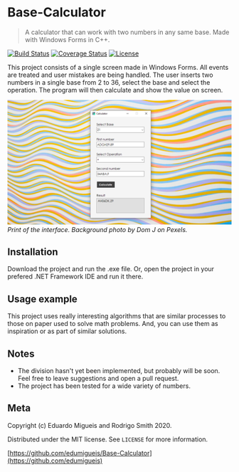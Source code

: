 # Base-Calculator
 > A calculator that can work with two numbers in any same base. Made with Windows Forms in C++.

[![Build Status](http://img.shields.io/travis/badges/badgerbadgerbadger.svg?style=flat-square)](https://travis-ci.org/badges/badgerbadgerbadger) [![Coverage Status](http://img.shields.io/coveralls/badges/badgerbadgerbadger.svg?style=flat-square)](https://coveralls.io/r/badges/badgerbadgerbadger) [![License](http://img.shields.io/:license-mit-blue.svg?style=flat-square)](http://badges.mit-license.org)

This project consists of a single screen made in Windows Forms. All events are treated and user mistakes are being handled. The user inserts two numbers in a single base from 2 to 36, select the base and select the operation. The program will then calculate and show the value on screen.

![](header.png)
*Print of the interface. Background photo by Dom J on Pexels.*

## Installation

Download the project and run the .exe file. Or, open the project in your prefered .NET Framework IDE and run it there. 

## Usage example

This project uses really interesting algorithms that are similar processes to those on paper used to solve math problems. And, you can use them as inspiration or as part of similar solutions.

## Notes

- The division hasn't yet been implemented, but probably will be soon. Feel free to leave suggestions and open a pull request.
- The project has been tested for a wide variety of numbers.

## Meta

Copyright (c) Eduardo Migueis and Rodrigo Smith 2020.

Distributed under the MIT license. See ``LICENSE`` for more information.

[https://github.com/edumigueis/Base-Calculator](https://github.com/edumigueis)
